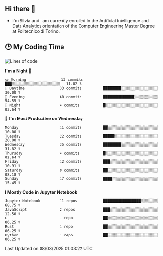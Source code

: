 ## Hi there 👋

- I'm Silvia and I am currently enrolled in the Artificial Intelligence and Data Analytics orientation of the Computer Engineering Master Degree at Politecnico di Torino.


<!-- <p align="center">
   <img style="height:170px;display:inline-block"  src="http://github-profile-summary-cards.vercel.app/api/cards/profile-details?username=silviapolizzi&theme=github_dark" />
   <img style="height:170px;display:inline-block"  src="http://github-profile-summary-cards.vercel.app/api/cards/most-commit-language?username=silviapolizzi&theme=github_dark&exclude=" /> 
</p> -->


## :clock3: My Coding Time 

<!--START_SECTION:waka-->
![Lines of code](https://img.shields.io/badge/From%20Hello%20World%20I%27ve%20Written-200.8%20thousand%20lines%20of%20code-blue)

**I'm a Night 🦉** 

```text
🌞 Morning                13 commits          ███░░░░░░░░░░░░░░░░░░░░░░   11.82 % 
🌆 Daytime                33 commits          ████████░░░░░░░░░░░░░░░░░   30.00 % 
🌃 Evening                60 commits          ██████████████░░░░░░░░░░░   54.55 % 
🌙 Night                  4 commits           █░░░░░░░░░░░░░░░░░░░░░░░░   03.64 % 
```
📅 **I'm Most Productive on Wednesday** 

```text
Monday                   11 commits          ██░░░░░░░░░░░░░░░░░░░░░░░   10.00 % 
Tuesday                  22 commits          █████░░░░░░░░░░░░░░░░░░░░   20.00 % 
Wednesday                35 commits          ████████░░░░░░░░░░░░░░░░░   31.82 % 
Thursday                 4 commits           █░░░░░░░░░░░░░░░░░░░░░░░░   03.64 % 
Friday                   12 commits          ███░░░░░░░░░░░░░░░░░░░░░░   10.91 % 
Saturday                 9 commits           ██░░░░░░░░░░░░░░░░░░░░░░░   08.18 % 
Sunday                   17 commits          ████░░░░░░░░░░░░░░░░░░░░░   15.45 % 
```


**I Mostly Code in Jupyter Notebook** 

```text
Jupyter Notebook         11 repos            █████████████████░░░░░░░░   68.75 % 
JavaScript               2 repos             ███░░░░░░░░░░░░░░░░░░░░░░   12.50 % 
C                        1 repo              ██░░░░░░░░░░░░░░░░░░░░░░░   06.25 % 
Rust                     1 repo              ██░░░░░░░░░░░░░░░░░░░░░░░   06.25 % 
Python                   1 repo              ██░░░░░░░░░░░░░░░░░░░░░░░   06.25 % 
```




 Last Updated on 08/03/2025 01:03:22 UTC
<!--END_SECTION:waka-->
